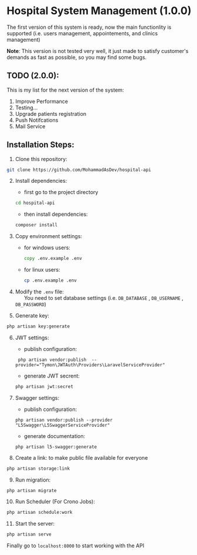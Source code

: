 # Hospital System Management (1.0.0)

The first version of this system is ready, now the main functionlity is supported (i.e. users management, appointements, and clinics management)

__Note__: This version is not tested very well, it just made to satisfy customer's demands as fast as possible, so you may find some bugs.

## TODO (2.0.0):

This is my list for the next version of the system:

1. Improve Performance
2. Testing...
3. Upgrade patients registration
4. Push Notifcations    
5. Mail Service

## Installation Steps:

1. Clone this repository:
```bash
git clone https://github.com/MohammadAsDev/hospital-api
```
2. Install dependencies:
    * first go to the project directory
    ```bash
    cd hospital-api
    ```
    * then install dependencies:
    ```bash
    composer install
    ```

3. Copy environment settings:
    * for windows users:
      ```bat
      copy .env.example .env
      ```
    * for linux users:
      ```bash
      cp .env.example .env
      ```
4. Modify the `.env` file:\
&nbsp;&nbsp;&nbsp;&nbsp;&nbsp;&nbsp;You need to set database settings (i.e. `DB_DATABASE` , `DB_USERNAME` , `DB_PASSWORD`)

5. Generate key:
```bash
php artisan key:generate
```

6. JWT settings:
    * publish configuration:
    ```
     php artisan vendor:publish  --provider="Tymon\JWTAuth\Providers\LaravelServiceProvider"
    ``` 
    * generate JWT secrent:
    ```bash
    php artisan jwt:secret
    ```

7. Swagger settings:
    * publish configuration:
    ```
    php artisan vendor:publish --provider "L5Swagger\L5SwaggerServiceProvider"
    ```
    * generate documentation:
    ```	
    php artisan l5-swagger:generate
    ```

8. Create a link: to make public file available for everyone
```bash
php artisan storage:link
```

9. Run migration:
```bash
php artisan migrate
```

10. Run Scheduler (For Crono Jobs):
```bash
php artisan schedule:work
```

11. Start the server:
```bash
php artisan serve
```

Finally go to `localhost:8000` to start working with the API
